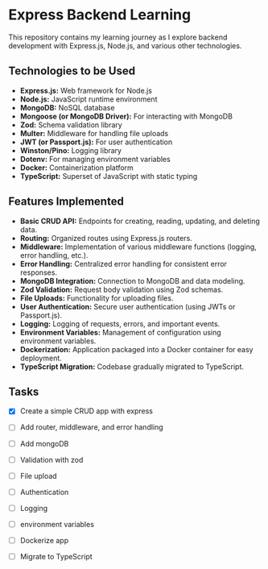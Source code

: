 # Express Backend Learning

This repository contains my learning journey as I explore backend development with Express.js, Node.js, and various other technologies.

## Technologies to be Used

* **Express.js:** Web framework for Node.js
* **Node.js:** JavaScript runtime environment
* **MongoDB:** NoSQL database
* **Mongoose (or MongoDB Driver):** For interacting with MongoDB
* **Zod:** Schema validation library
* **Multer:** Middleware for handling file uploads
* **JWT (or Passport.js):** For user authentication
* **Winston/Pino:** Logging library
* **Dotenv:** For managing environment variables
* **Docker:** Containerization platform
* **TypeScript:** Superset of JavaScript with static typing

## Features Implemented

* **Basic CRUD API:**  Endpoints for creating, reading, updating, and deleting data.
* **Routing:** Organized routes using Express.js routers.
* **Middleware:** Implementation of various middleware functions (logging, error handling, etc.).
* **Error Handling:** Centralized error handling for consistent error responses.
* **MongoDB Integration:** Connection to MongoDB and data modeling.
* **Zod Validation:** Request body validation using Zod schemas.
* **File Uploads:** Functionality for uploading files.
* **User Authentication:** Secure user authentication (using JWTs or Passport.js).
* **Logging:** Logging of requests, errors, and important events.
* **Environment Variables:** Management of configuration using environment variables.
* **Dockerization:** Application packaged into a Docker container for easy deployment.
* **TypeScript Migration:** Codebase gradually migrated to TypeScript.

## Tasks

- [x] Create a simple CRUD app with express

- [ ] Add router, middleware, and error handling

- [ ] Add mongoDB

- [ ] Validation with zod

- [ ] File upload

- [ ] Authentication

- [ ] Logging

- [ ] environment variables

- [ ] Dockerize app

- [ ] Migrate to TypeScript
